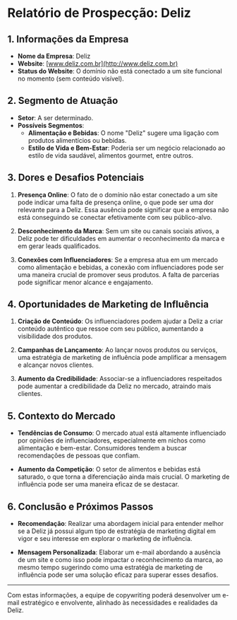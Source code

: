 # Relatório de Prospecção: Deliz

## 1. Informações da Empresa

- **Nome da Empresa**: Deliz
- **Website**: [www.deliz.com.br](http://www.deliz.com.br)
- **Status do Website**: O domínio não está conectado a um site funcional no momento (sem conteúdo visível).

## 2. Segmento de Atuação

- **Setor**: A ser determinado. 
- **Possíveis Segmentos**:
  - **Alimentação e Bebidas**: O nome "Deliz" sugere uma ligação com produtos alimentícios ou bebidas.
  - **Estilo de Vida e Bem-Estar**: Poderia ser um negócio relacionado ao estilo de vida saudável, alimentos gourmet, entre outros.

## 3. Dores e Desafios Potenciais

1. **Presença Online**: O fato de o domínio não estar conectado a um site pode indicar uma falta de presença online, o que pode ser uma dor relevante para a Deliz. Essa ausência pode significar que a empresa não está conseguindo se conectar efetivamente com seu público-alvo.

2. **Desconhecimento da Marca**: Sem um site ou canais sociais ativos, a Deliz pode ter dificuldades em aumentar o reconhecimento da marca e em gerar leads qualificados.

3. **Conexões com Influenciadores**: Se a empresa atua em um mercado como alimentação e bebidas, a conexão com influenciadores pode ser uma maneira crucial de promover seus produtos. A falta de parcerias pode significar menor alcance e engajamento.

## 4. Oportunidades de Marketing de Influência

1. **Criação de Conteúdo**: Os influenciadores podem ajudar a Deliz a criar conteúdo autêntico que ressoe com seu público, aumentando a visibilidade dos produtos.

2. **Campanhas de Lançamento**: Ao lançar novos produtos ou serviços, uma estratégia de marketing de influência pode amplificar a mensagem e alcançar novos clientes.

3. **Aumento da Credibilidade**: Associar-se a influenciadores respeitados pode aumentar a credibilidade da Deliz no mercado, atraindo mais clientes.

## 5. Contexto do Mercado

- **Tendências de Consumo**: O mercado atual está altamente influenciado por opiniões de influenciadores, especialmente em nichos como alimentação e bem-estar. Consumidores tendem a buscar recomendações de pessoas que confiam.
  
- **Aumento da Competição**: O setor de alimentos e bebidas está saturado, o que torna a diferenciação ainda mais crucial. O marketing de influência pode ser uma maneira eficaz de se destacar.

## 6. Conclusão e Próximos Passos

- **Recomendação**: Realizar uma abordagem inicial para entender melhor se a Deliz já possui algum tipo de estratégia de marketing digital em vigor e seu interesse em explorar o marketing de influência.

- **Mensagem Personalizada**: Elaborar um e-mail abordando a ausência de um site e como isso pode impactar o reconhecimento da marca, ao mesmo tempo sugerindo como uma estratégia de marketing de influência pode ser uma solução eficaz para superar esses desafios.

---

Com estas informações, a equipe de copywriting poderá desenvolver um e-mail estratégico e envolvente, alinhado às necessidades e realidades da Deliz.